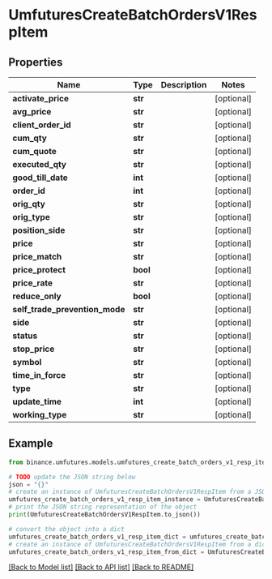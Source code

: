 # UmfuturesCreateBatchOrdersV1RespItem


## Properties

Name | Type | Description | Notes
------------ | ------------- | ------------- | -------------
**activate_price** | **str** |  | [optional] 
**avg_price** | **str** |  | [optional] 
**client_order_id** | **str** |  | [optional] 
**cum_qty** | **str** |  | [optional] 
**cum_quote** | **str** |  | [optional] 
**executed_qty** | **str** |  | [optional] 
**good_till_date** | **int** |  | [optional] 
**order_id** | **int** |  | [optional] 
**orig_qty** | **str** |  | [optional] 
**orig_type** | **str** |  | [optional] 
**position_side** | **str** |  | [optional] 
**price** | **str** |  | [optional] 
**price_match** | **str** |  | [optional] 
**price_protect** | **bool** |  | [optional] 
**price_rate** | **str** |  | [optional] 
**reduce_only** | **bool** |  | [optional] 
**self_trade_prevention_mode** | **str** |  | [optional] 
**side** | **str** |  | [optional] 
**status** | **str** |  | [optional] 
**stop_price** | **str** |  | [optional] 
**symbol** | **str** |  | [optional] 
**time_in_force** | **str** |  | [optional] 
**type** | **str** |  | [optional] 
**update_time** | **int** |  | [optional] 
**working_type** | **str** |  | [optional] 

## Example

```python
from binance.umfutures.models.umfutures_create_batch_orders_v1_resp_item import UmfuturesCreateBatchOrdersV1RespItem

# TODO update the JSON string below
json = "{}"
# create an instance of UmfuturesCreateBatchOrdersV1RespItem from a JSON string
umfutures_create_batch_orders_v1_resp_item_instance = UmfuturesCreateBatchOrdersV1RespItem.from_json(json)
# print the JSON string representation of the object
print(UmfuturesCreateBatchOrdersV1RespItem.to_json())

# convert the object into a dict
umfutures_create_batch_orders_v1_resp_item_dict = umfutures_create_batch_orders_v1_resp_item_instance.to_dict()
# create an instance of UmfuturesCreateBatchOrdersV1RespItem from a dict
umfutures_create_batch_orders_v1_resp_item_from_dict = UmfuturesCreateBatchOrdersV1RespItem.from_dict(umfutures_create_batch_orders_v1_resp_item_dict)
```
[[Back to Model list]](../README.md#documentation-for-models) [[Back to API list]](../README.md#documentation-for-api-endpoints) [[Back to README]](../README.md)


